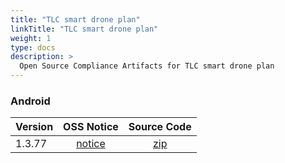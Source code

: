 ```yaml
---
title: "TLC smart drone plan"
linkTitle: "TLC smart drone plan"
weight: 1
type: docs
description: >
  Open Source Compliance Artifacts for TLC smart drone plan
---
```


### Android

| Version | OSS Notice | Source Code |
|---|:---:|:---:|
| 1.3.77 | [notice](https://opensource.sktelecom.com/compliance_artifacts/tlc_smart_drone_plan/android/1.3.77/TLC_smart_drone_plan_android_1.3.77_OSS_Notice.htm)  | [zip](https://opensource.sktelecom.com/compliance_artifacts/tlc_smart_drone_plan/android/1.3.77/JTS_Topology_Suite-1.8.zip) |